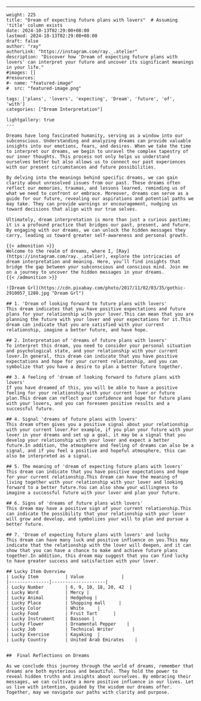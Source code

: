 ---
    weight: 225
    title: "Dream of expecting future plans with lovers"  # Assuming 'title' column exists
    date: 2024-10-13T02:29:00+08:00
    lastmod: 2024-10-13T02:29:00+08:00
    draft: false
    author: "ray"
    authorLink: "https://instagram.com/ray._.atelier"
    description: "Discover how 'Dream of expecting future plans with lovers' can interpret your future and uncover its significant meanings in your life."
    #images: []
    #resources:
    #- name: "featured-image"
    #  src: "featured-image.png"
    
    tags: ['plans', 'lovers', 'expecting', 'Dream', 'future', 'of', 'with']
    categories: ["Dream Interpretation"]
    
    lightgallery: true
    ---
    
    Dreams have long fascinated humanity, serving as a window into our subconscious. Understanding and analyzing dreams can provide valuable insights into our emotions, fears, and desires. When we take the time to interpret our dreams, we begin to unravel the complex tapestry of our inner thoughts. This process not only helps us understand ourselves better but also allows us to connect our past experiences with our present circumstances and future possibilities.
    
    By delving into the meanings behind specific dreams, we can gain clarity about unresolved issues from our past. These dreams often reflect our memories, traumas, and lessons learned, reminding us of what we need to confront or embrace. Moreover, dreams can serve as a guide for our future, revealing our aspirations and potential paths we may take. They can provide warnings or encouragement, nudging us toward decisions that align with our true selves.
    
    Ultimately, dream interpretation is more than just a curious pastime; it is a profound practice that bridges our past, present, and future. By engaging with our dreams, we can unlock the hidden messages they carry, leading us toward greater self-awareness and personal growth.
    
    {{< admonition >}}
    Welcome to the realm of dreams, where I, [Ray](https://instagram.com/ray._.atelier), explore the intricacies of dream interpretation and meaning. Here, you’ll find insights that bridge the gap between your subconscious and conscious mind. Join me on a journey to uncover the hidden messages in your dreams.
    {{< /admonition >}}
    
    ![Dream Grl](https://cdn.pixabay.com/photo/2017/11/02/03/35/gothic-2910057_1280.jpg "Dream Grl")
    
    ## 1. 'Dream of looking forward to future plans with lovers'
    This dream indicates that you have positive expectations and future plans for your relationship with your lover.This can mean that you are planning the future with your lover and your expectations for it.This dream can indicate that you are satisfied with your current relationship, imagine a better future, and have hope.
    
    ## 2. Interpretation of 'dreams of future plans with lovers'
    To interpret this dream, you need to consider your personal situation and psychological state, and your relationship with your current lover.In general, this dream can indicate that you have positive expectations and hope for your current relationship, and you can symbolize that you have a desire to plan a better future together.
    
    ## 3. A feeling of 'dream of looking forward to future plans with lovers'
    If you have dreamed of this, you will be able to have a positive feeling for your relationship with your current lover or future plan.This dream can reflect your confidence and hope for future plans with your lovers, and you can foreseen positive results and a successful future.
    
    ## 4. Signal 'dreams of future plans with lovers'
    This dream often gives you a positive signal about your relationship with your current lover.For example, if you plan your future with your lover in your dreams and set up a goal, it may be a signal that you develop your relationship with your lover and expect a better future.In addition, the atmosphere and feeling of dreams can also be a signal, and if you feel a positive and hopeful atmosphere, this can also be interpreted as a signal.
    
    ## 5. The meaning of 'dream of expecting future plans with lovers'
    This dream can indicate that you have positive expectations and hope for your current relationship.This dream can have the meaning of living together with your relationship with your lover and looking forward to a better future.You can also show your willingness to imagine a successful future with your lover and plan your future.
    
    ## 6. Signs of 'dreams of future plans with lovers'
    This dream may have a positive sign of your current relationship.This can indicate the possibility that your relationship with your lover will grow and develop, and symbolizes your will to plan and pursue a better future.
    
    ## 7. 'Dream of expecting future plans with lovers' and lucky
    This dream can have many luck and positive influence on you.This may indicate that the relationship with the lover will deepen, and it can show that you can have a chance to make and achieve future plans together.In addition, this dream may suggest that you can find lucky to have greater success and satisfaction with your lover.
    
    ## Lucky Item Overview
    | Lucky Item          | Value              |
    |---------------|--------------------|
    | Lucky Number        | 6, 9, 10, 18, 20, 42  |
    | Lucky Word          | Mercy |
    | Lucky Animal        | Hedgehog |
    | Lucky Place         | Shopping mall     |
    | Lucky Color         | White     |
    | Lucky Food          | Fruit Tart      |
    | Lucky Instrument    | Bassoon |
    | Lucky Flower        | Ornamental Pepper    |
    | Lucky Job           | Technical Writer       |
    | Lucky Exercise      | Kayaking  |
    | Lucky Country       | United Arab Emirates    |
    
    
    ##  Final Reflections on Dreams
    
    As we conclude this journey through the world of dreams, remember that dreams are both mysterious and beautiful. They hold the power to reveal hidden truths and insights about ourselves. By embracing their messages, we can cultivate a more positive influence in our lives. Let us live with intention, guided by the wisdom our dreams offer. Together, may we navigate our paths with clarity and purpose.
    